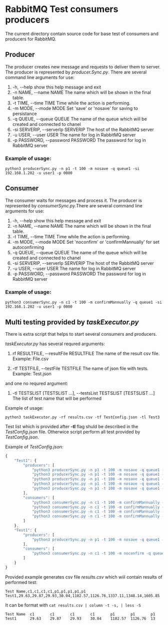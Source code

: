 # RabbitMQ Test consumers producers

The current directory contain source code for base test of consumers and producers for RabbitMQ.

## Producer

The producer creates new message and requests to deliver them to server.
The producer is represented by _producer.Sync.py_.
There are several command line arguments for use:

1. -h, --help show this help message and exit
2. -n NAME, --name NAME The name which will be shown in the final table.
3. -t TIME, --time TIME Time while the action is performing.
4. -m MODE, --mode MODE Set 'save' or 'nosave' for saving to persistance
5. -q QUEUE, --queue QUEUE
   The name of the queue which will be created and
   connected to chanel
6. -si SERVERIP, --serverIp SERVERIP
   The host of the RabbitMQ server
7. -u USER, --user USER The name for log in RabbitMQ server
8. -p PASSWORD, --password PASSWORD
   The password for log in RabbitMQ server

### Example of usage:

`python3 producerSync.py -n p1 -t 100 -m nosave -q queue1 -si 192.168.1.202 -u user1 -p 0000`

## Consumer

The consumer waits for messages and process it. The producer is represented by _consumerSync.py_.There are several command line arguments for use:

1. -h, --help show this help message and exit
2. -n NAME, --name NAME The name which will be shown in the final table.
3. -t TIME, --time TIME Time while the action is performing.
4. -m MODE, --mode MODE Set 'noconfirm' or 'confirmMannually' for set autoconfirming
5. -q QUEUE, --queue QUEUE
   The name of the queue which will be created and
   connected to chanel
6. -si SERVERIP, --serverIp SERVERIP
   The host of the RabbitMQ server
7. -u USER, --user USER The name for log in RabbitMQ server
8. -p PASSWORD, --password PASSWORD
   The password for log in RabbitMQ server

### Example of usage:

`python3 consumerSync.py -n c1 -t 100 -m confirmMannually -q queue1 -si 192.168.1.202 -u user1 -p 0000`

## Multi testing provided by _taskExecutor.py_

There is extra script that helps to start several consumers and producers.

_taskExecutor.py_ has several requred arguments:

1. rf RESULTFILE, --resultFile RESULTFILE
   The name of the result csv file. Example: File.csv

2. -tf TESTFILE, --testFile TESTFILE
   The name of json file with tests. Example: Test.json

and one no requred argument:

1. -tl TESTSLIST [TESTSLIST ...], --testsList TESTSLIST [TESTSLIST ...]
   The list of test name that will be performed

Example of usage:

`python3 taskExecutor.py -rf results.csv -tf TestConfig.json -tl Test3`

Test list which is provided after **-tl** flag shuld be described in the _TestConfig.json_ file. Otherwice script perform all test provided by _TestConfig.json_.

Example of _TestConfig.json_:

```javascript
{
    "Test1": {
        "producers": [
            "python3 producerSync.py -n p1 -t 100 -m nosave -q queue1 -si 192.168.1.202 -u user1 -p 0000",
            "python3 producerSync.py -n p1 -t 100 -m nosave -q queue1 -si 192.168.1.202 -u user1 -p 0000",
            "python3 producerSync.py -n p1 -t 100 -m nosave -q queue1 -si 192.168.1.202 -u user1 -p 0000",
            "python3 producerSync.py -n p1 -t 100 -m nosave -q queue1 -si 192.168.1.202 -u user1 -p 0000",
            "python3 producerSync.py -n p1 -t 100 -m nosave -q queue1 -si 192.168.1.202 -u user1 -p 0000"
        ],
        "consumers": [
            "python3 consumerSync.py -n c1 -t 100 -m confirmMannually -q queue1 -si 192.168.1.202 -u user1 -p 0000",
            "python3 consumerSync.py -n c1 -t 100 -m confirmMannually -q queue1 -si 192.168.1.202 -u user1 -p 0000",
            "python3 consumerSync.py -n c1 -t 100 -m confirmMannually -q queue1 -si 192.168.1.202 -u user1 -p 0000",
            "python3 consumerSync.py -n c1 -t 100 -m confirmMannually -q queue1 -si 192.168.1.202 -u user1 -p 0000"
        ]
    },
    "Test1": {
        "producers": [
            "python3 producerSync.py -n p1 -t 100 -m nosave -q queue1 -si 192.168.1.202 -u user1 -p 0000"
        ],
        "consumers": [
            "python3 consumerSync.py -n c1 -t 100 -m noconfirm -q queue1 -si 192.168.1.202 -u user1 -p 0000"
        ]
    }
}
```

Provided example generates csv file _results.csv_ which wiil contain results of performed test:

```
Test Name,c1,c1,c1,c1,p1,p1,p1,p1,p1
Test1,29.63,29.87,29.93,30.04,1102.57,1126.76,1337.11,1348.14,1605.85
```

It can be format with
`cat results.csv | column -t -s, | less -S`

```
Test Name  c1       c1       c1       c1       p1       p1       p1
Test1      29.63    29.87    29.93    30.04    1102.57  1126.76  13
```
